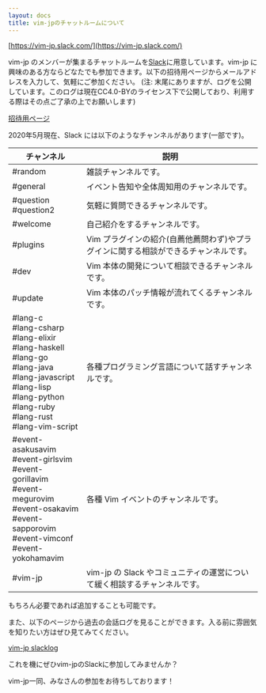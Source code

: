 ```yaml
---
layout: docs
title: vim-jpのチャットルームについて
---
```


[https://vim-jp.slack.com/](https://vim-jp.slack.com/)

vim-jp のメンバーが集まるチャットルームを[Slack](https://slack.com/)に用意しています。vim-jp に興味のある方ならどなたでも参加できます。以下の招待用ページからメールアドレスを入力して、気軽にご参加ください。
(注: 末尾にありますが、ログを公開しています。このログは現在CC4.0-BYのライセンス下で公開しており、利用する際はその点ご了承の上でお願いします)

[招待用ページ](https://join.slack.com/t/vim-jp/shared_invite/zt-xrxs7vbq-CYZPH_YyNg9_7qn_s0fJ5g)

2020年5月現在、Slack には以下のようなチャンネルがあります(一部です)。

| チャンネル                                                                                                                                                                           | 説明                                                                                 |
| ------------                                                                                                                                                                         | ----------------------------                                                         |
| #random                                                                                                                                                                              | 雑談チャンネルです。                                                                 |
| #general                                                                                                                                                                             | イベント告知や全体周知用のチャンネルです。                                           |
| #question<br>#question2                                                                                                                                                              | 気軽に質問できるチャンネルです。                                                     |
| #welcome                                                                                                                                                                             | 自己紹介をするチャンネルです。                                                       |
| #plugins                                                                                                                                                                             | Vim プラグインの紹介(自薦他薦問わず)やプラグインに関する相談ができるチャンネルです。 |
| #dev                                                                                                                                                                                 | Vim 本体の開発について相談できるチャンネルです。                                     |
| #update                                                                                                                                                                              | Vim 本体のパッチ情報が流れてくるチャンネルです。                                     |
| #lang-c<br>#lang-csharp<br>#lang-elixir<br>#lang-haskell<br>#lang-go<br>#lang-java<br>#lang-javascript<br>#lang-lisp<br>#lang-python<br>#lang-ruby<br>#lang-rust<br>#lang-vim-script | 各種プログラミング言語について話すチャンネルです。                                   |
| #event-asakusavim<br>#event-girlsvim<br>#event-gorillavim<br>#event-megurovim<br>#event-osakavim<br>#event-sapporovim<br>#event-vimconf<br>#event-yokohamavim                        | 各種 Vim イベントのチャンネルです。                                                  |
| #vim-jp                                                                                                                                                                              | vim-jp の Slack やコミュニティの運営について緩く相談するチャンネルです。             |

もちろん必要であれば追加することも可能です。

また、以下のページから過去の会話ログを見ることができます。入る前に雰囲気を知りたい方はぜひ見てみてください。

[vim-jp slacklog](https://vim-jp.org/slacklog/)

これを機にぜひvim-jpのSlackに参加してみませんか？

vim-jp一同、みなさんの参加をお待ちしております！
